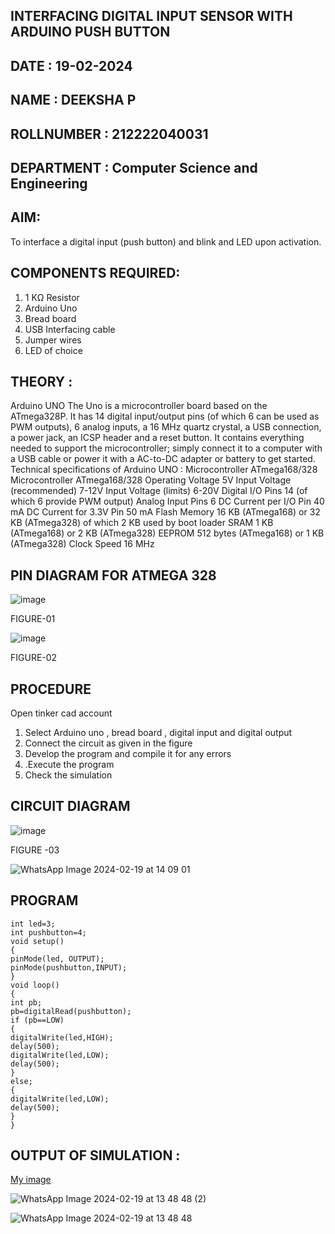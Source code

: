 ## INTERFACING DIGITAL INPUT SENSOR WITH ARDUINO PUSH BUTTON
## DATE : 19-02-2024
## NAME : DEEKSHA P																			             
## ROLLNUMBER : 212222040031
## DEPARTMENT : Computer Science and Engineering


## AIM:
To interface a digital input (push button) and blink and LED upon activation.
## COMPONENTS REQUIRED:
1.	1 KΩ Resistor 
2.	Arduino Uno 
3.	Bread board 
4.	USB Interfacing cable 
5.	Jumper wires 
6.	LED of choice 
## THEORY :
Arduino UNO
 	  The Uno is a microcontroller board based on the ATmega328P. It has 14 digital input/output pins (of which 6 can be used as PWM outputs), 6 analog inputs, a 16 MHz quartz crystal, a USB connection, a power jack, an ICSP header and a reset button. It contains everything needed to support the microcontroller; simply connect it to a computer with a USB cable or power it with a AC-to-DC adapter or battery to get started.
	Technical specifications of Arduino UNO :
Microcontroller	ATmega168/328
Microcontroller	ATmega168/328
Operating Voltage	5V
Input Voltage (recommended)	7-12V
Input Voltage (limits)	6-20V
Digital I/O Pins	14 (of which 6 provide PWM output)
Analog Input Pins	6
DC Current per I/O Pin	40 mA
DC Current for 3.3V Pin	50 mA
Flash Memory	16 KB (ATmega168) or 32 KB (ATmega328) of which 2 KB used by boot loader
SRAM	1 KB (ATmega168) or 2 KB (ATmega328)
EEPROM	512 bytes (ATmega168) or 1 KB (ATmega328)
Clock Speed	16 MHz
## PIN DIAGRAM FOR ATMEGA 328
 
![image](https://user-images.githubusercontent.com/36288975/163530394-115baee4-7ed1-49fe-9cce-d7b625e11e85.png)

FIGURE-01




![image](https://user-images.githubusercontent.com/36288975/163530431-4d390e98-0942-42d8-95b8-f57d348e6ad8.png)

FIGURE-02
## PROCEDURE 
 Open tinker cad account 
1.	Select Arduino uno , bread board , digital input and digital output 
2.	Connect the circuit as given in the figure 
3.	Develop the program and compile it for any errors 
4.	 .Execute the program 
5.	Check the simulation 



## CIRCUIT DIAGRAM 


![image](https://user-images.githubusercontent.com/36288975/163530437-87a0afbd-b3c9-44ad-b907-5de63486fb9d.png)



FIGURE -03

![WhatsApp Image 2024-02-19 at 14 09 01](https://github.com/Deeksha78/-INTERFACING-DIGITAL-INPUT-SENSOR-WITH-ARDUINO-PUSH-BUTTON-/assets/128116204/62240a76-b2e7-4ec5-935f-c552222d15f9)



## PROGRAM 
 
```
int led=3;
int pushbutton=4;
void setup()
{
pinMode(led, OUTPUT);
pinMode(pushbutton,INPUT);
}
void loop()
{
int pb;
pb=digitalRead(pushbutton);
if (pb==LOW)
{
digitalWrite(led,HIGH);
delay(500);
digitalWrite(led,LOW);
delay(500);
}
else;
{
digitalWrite(led,LOW);
delay(500);
}
}
```








 
 
 



## OUTPUT OF SIMULATION :

[My image](username.github.com/repository/img/image.jpg)


![WhatsApp Image 2024-02-19 at 13 48 48 (2)](https://github.com/Deeksha78/-INTERFACING-DIGITAL-INPUT-SENSOR-WITH-ARDUINO-PUSH-BUTTON-/assets/128116204/e2c39c85-d26b-4dda-9de1-bf9f7f6d77e5)



![WhatsApp Image 2024-02-19 at 13 48 48](https://github.com/Deeksha78/-INTERFACING-DIGITAL-INPUT-SENSOR-WITH-ARDUINO-PUSH-BUTTON-/assets/128116204/ed8a0a8e-2cfb-410f-b100-d3239c44a570)
